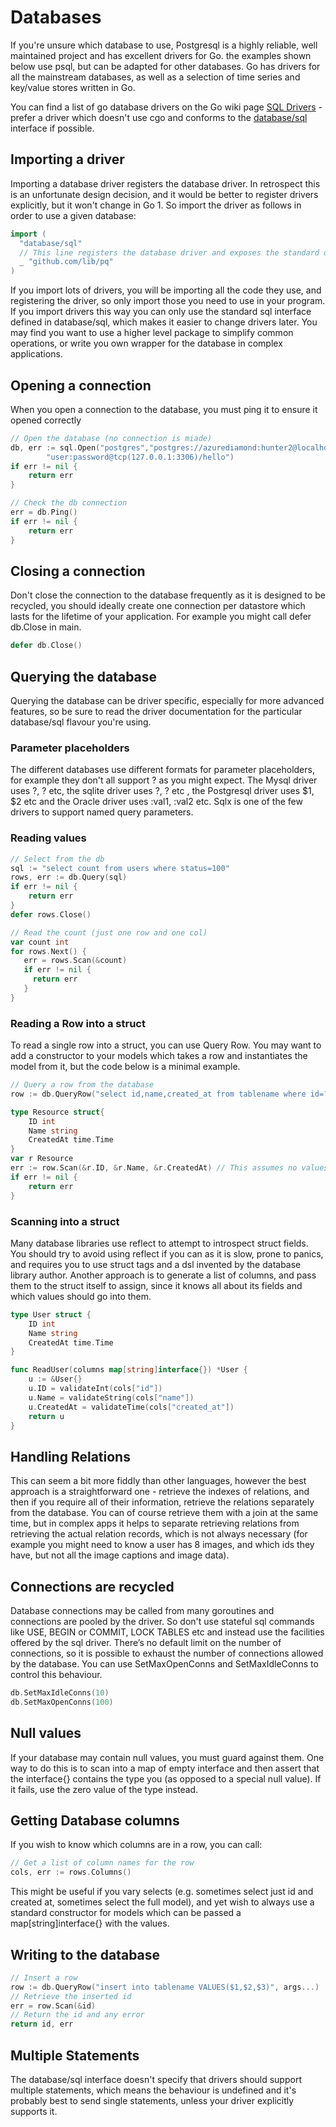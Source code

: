 # Databases

If you're unsure which database to use, Postgresql is a highly reliable, well maintained project and has excellent drivers for Go. the examples shown below use psql, but can be adapted for other databases. Go has drivers for all the mainstream databases, as well as a selection of time series and key/value stores written in Go.

You can find a list of go database drivers on the Go wiki page [SQL Drivers](https://github.com/golang/go/wiki/SQLDrivers) - prefer a driver which doesn't use cgo and conforms to the [database/sql](https://golang.org/pkg/database/sql/) interface if possible.

## Importing a driver

Importing a database driver registers the database driver. In retrospect this is an unfortunate design decision, and it would be better to register drivers explicitly, but it won't change in Go 1. So import the driver as follows in order to use a given database:

```go
import (
  "database/sql"
  // This line registers the database driver and exposes the standard database/sql interface
  _ "github.com/lib/pq" 
)
```

If you import lots of drivers, you will be importing all the code they use, and registering the driver, so only import those you need to use in your program. If you import drivers this way you can only use the standard sql interface defined in database/sql, which makes it easier to change drivers later. You may find you want to use a higher level package to simplify common operations, or write you own wrapper for the database in complex applications. 

## Opening a connection

When you open a connection to the database, you must ping it to ensure it opened correctly

```go
// Open the database (no connection is miade)
db, err := sql.Open("postgres","postgres://azurediamond:hunter2@localhost/azurediamond?sslmode=verify-full")
        "user:password@tcp(127.0.0.1:3306)/hello")
if err != nil {
    return err
}

// Check the db connection
err = db.Ping()
if err != nil {
    return err
}
```

## Closing a connection

Don't close the connection to the database frequently as it is designed to be recycled,  you should ideally create one connection per datastore which lasts for the lifetime of your application. For example you might call defer db.Close in main.

```go
defer db.Close()
```

## Querying the database

Querying the database can be driver specific, especially for more advanced features, so be sure to read the driver documentation for the particular database/sql flavour you're using.

### Parameter placeholders

The different databases use different formats for parameter placeholders, for example they don't all support ? as you might expect. The Mysql driver uses ?, ? etc, the sqlite driver uses ?, ? etc , the Postgresql driver uses $1, $2 etc and the Oracle driver uses :val1, :val2 etc. Sqlx is one of the few drivers to support named query parameters.

### Reading values

```go
// Select from the db
sql := "select count from users where status=100"
rows, err := db.Query(sql)
if err != nil {
    return err
}
defer rows.Close()

// Read the count (just one row and one col)
var count int 
for rows.Next() {
   err = rows.Scan(&count)
   if err != nil {
     return err
   }
}
```

### Reading a Row into a struct

To read a single row into a struct, you can use Query Row. You may want to add a constructor to your models which takes a row and instantiates the model from it, but the code below is a minimal example.

```go
// Query a row from the database
row := db.QueryRow("select id,name,created_at from tablename where id=?", id)

type Resource struct{
    ID int
    Name string
    CreatedAt time.Time
}
var r Resource
err := row.Scan(&r.ID, &r.Name, &r.CreatedAt) // This assumes no values are nil in the database
if err != nil {
    return err
}
```

### Scanning into a struct

Many database libraries use reflect to attempt to introspect struct fields. You should try to avoid using reflect if you can as it is slow, prone to panics, and requires you to use struct tags and a dsl invented by the database library author. Another approach is to generate a list of columns, and pass them to the struct itself to assign, since it knows all about its fields and which values should go into them.

```go
type User struct {
    ID int
    Name string
    CreatedAt time.Time
}

func ReadUser(columns map[string]interface{}) *User {
    u := &User{}
    u.ID = validateInt(cols["id"])
    u.Name = validateString(cols["name"])
    u.CreatedAt = validateTime(cols["created_at"])
    return u
}
```

## Handling Relations

This can seem a bit more fiddly than other languages, however the best approach is a straightforward one - retrieve the indexes of relations, and then if you require all of their information, retrieve the relations separately from the database. You can of course retrieve them with a join at the same time, but in complex apps it helps to separate retrieving relations from retrieving the actual relation records, which is not always necessary \(for example you might need to know a user has 8 images, and which ids they have, but not all the image captions and image data\).

## Connections are recycled

Database connections may be called from many goroutines and connections are pooled by the driver. So don't use stateful sql commands like USE, BEGIN or COMMIT, LOCK TABLES etc and instead use the facilities offered by the sql driver. There’s no default limit on the number of connections, so it is possible to exhaust the number of connections allowed by the database. You can use  SetMaxOpenConns and SetMaxIdleConns to control this behaviour.

```go
db.SetMaxIdleConns(10)
db.SetMaxOpenConns(100)
```

## Null values

If your database may contain null values, you must guard against them. One way to do this is to scan into a map of empty interface and then assert that the interface{} contains the type you \(as opposed to a special null value\). If it fails, use the zero value of the type instead.

## Getting Database columns

If you wish to know which columns are in a row, you can call:

```go
// Get a list of column names for the row
cols, err := rows.Columns()
```

This might be useful if you vary selects \(e.g. sometimes select just id and created at, sometimes select the full model\), and yet wish to always use a standard constructor for models which can be passed a map\[string\]interface{} with the values.

## Writing to the database

```go
// Insert a row
row := db.QueryRow("insert into tablename VALUES($1,$2,$3)", args...)
// Retrieve the inserted id
err = row.Scan(&id)
// Return the id and any error
return id, err
```

## Multiple Statements

The database/sql interface doesn't specify that drivers should support multiple statements, which means the behaviour is undefined and it's probably best to send single statements, unless your driver explicitly supports it.

